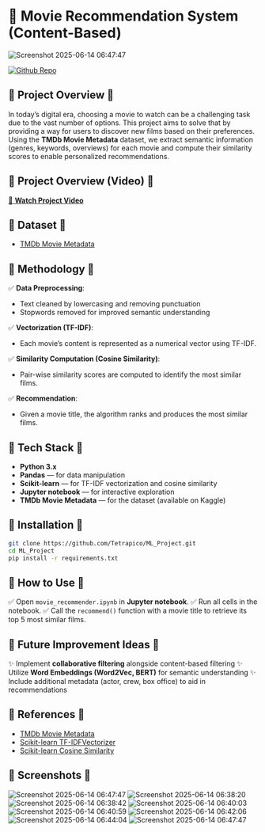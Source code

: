 

# 🍿 Movie Recommendation System (Content-Based)
![Screenshot 2025-06-14 06:47:47](https://github.com/user-attachments/assets/31919d4c-e784-4d4b-a681-3723ec6973c0)

[![Github Repo](https://img.shields.io/badge/GitHub-Tetrapico%2FML_Project-blue?logo=github)](https://github.com/Tetrapico/ML_Project)



## 🔹 Project Overview 🔹

In today’s digital era, choosing a movie to watch can be a challenging task due to the vast number of options.
This project aims to solve that by providing a way for users to discover new films based on their preferences.
Using the **TMDb Movie Metadata** dataset, we extract semantic information (genres, keywords, overviews) for each movie and compute their similarity scores to enable personalized recommendations.



## 🔹 Project Overview (Video) 🔹

[🎥 **Watch Project Video**](https://drive.google.com/file/d/1_DSbAr7hg9L06LuBAsqyoxvKmy0C7qKC/view?usp=drivesdk)



## 🔹 Dataset 🔹

* [TMDb Movie Metadata](https://www.kaggle.com/datasets/tmdb/tmdb-movie-metadata)



## 🔹 Methodology 🔹

✅ **Data Preprocessing**:

* Text cleaned by lowercasing and removing punctuation
* Stopwords removed for improved semantic understanding

✅ **Vectorization (TF-IDF)**:

* Each movie’s content is represented as a numerical vector using TF-IDF.

✅ **Similarity Computation (Cosine Similarity)**:

* Pair-wise similarity scores are computed to identify the most similar films.

✅ **Recommendation**:

* Given a movie title, the algorithm ranks and produces the most similar films.


## 🔹 Tech Stack 🔹

* **Python 3.x**
* **Pandas** — for data manipulation
* **Scikit-learn** — for TF-IDF vectorization and cosine similarity
* **Jupyter notebook** — for interactive exploration
* **TMDb Movie Metadata** — for the dataset (available on Kaggle)



## 🔹 Installation 🔹

```bash
git clone https://github.com/Tetrapico/ML_Project.git
cd ML_Project
pip install -r requirements.txt
```



## 🔹 How to Use 🔹

✅ Open `movie_recommender.ipynb` in **Jupyter notebook**.
✅ Run all cells in the notebook.
✅ Call the `recommend()` function with a movie title to retrieve its top 5 most similar films.



## 🔹 Future Improvement Ideas 🔹

✨ Implement **collaborative filtering** alongside content-based filtering
✨ Utilize **Word Embeddings (Word2Vec, BERT)** for semantic understanding
✨ Include additional metadata (actor, crew, box office) to aid in recommendations



## 🔹 References 🔹

* [TMDb Movie Metadata](https://www.kaggle.com/datasets/tmdb/tmdb-movie-metadata)
* [Scikit-learn TF-IDFVectorizer](https://scikit-learn.org/stable/modules/generated/sklearn.feature_extraction.text.TfidfVectorizer.html)
* [Scikit-learn Cosine Similarity](https://scikit-learn.org/stable/modules/generated/sklearn.metrics.pairwise.cosine_similarity.html)



## 🔹 Screenshots 🔹
![Screenshot 2025-06-14 06:47:47](https://github.com/user-attachments/assets/31919d4c-e784-4d4b-a681-3723ec6973c0)
![Screenshot 2025-06-14 06:38:20](https://github.com/user-attachments/assets/52dc25ce-da61-458b-81b7-fe28fd560d6c)
![Screenshot 2025-06-14 06:38:42](https://github.com/user-attachments/assets/09239a4f-4373-4ccb-a5b0-c40c2959b36e)
![Screenshot 2025-06-14 06:40:03](https://github.com/user-attachments/assets/18362c33-0f9e-4a63-bcb3-c3d990d1d417)
![Screenshot 2025-06-14 06:40:59](https://github.com/user-attachments/assets/472da3dd-e39a-4d99-a4e4-fa6f0ec2924a)
![Screenshot 2025-06-14 06:42:06](https://github.com/user-attachments/assets/cd434380-0289-40e8-89c5-e30600137023)
![Screenshot 2025-06-14 06:44:04](https://github.com/user-attachments/assets/a01033e9-00b8-4c1f-9ebd-a5faad42485a)
![Screenshot 2025-06-14 06:47:47](https://github.com/user-attachments/assets/31919d4c-e784-4d4b-a681-3723ec6973c0)




